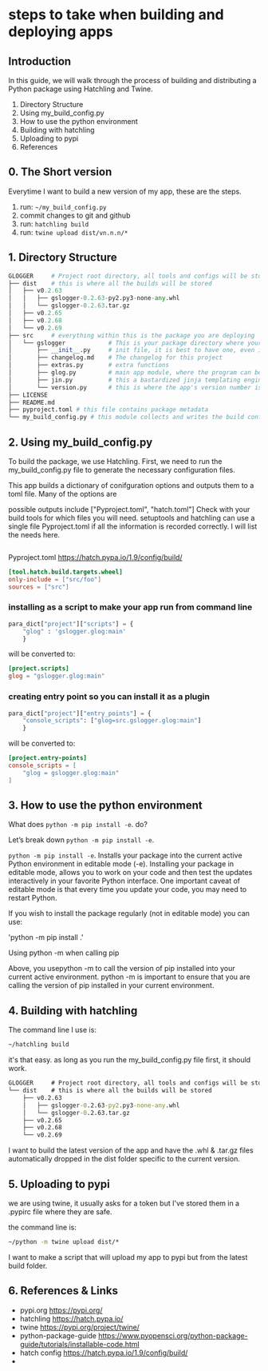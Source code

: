 # steps to take when building and deploying apps

## Introduction

In this guide, we will walk through the process of building and distributing a Python package using Hatchling and Twine.

1. Directory Structure
2. Using my_build_config.py
3. How to use the python environment
4. Building with hatchling
5. Uploading to pypi
6. References

## 0. The Short version

Everytime I want to build a new version of my app, these are the steps.

1. run: `~/my_build_config.py`
2. commit changes to git and github
3. run: `hatchling build`
4. run: `twine upload dist/vn.n.n/*`

## 1. Directory Structure

```python
GLOGGER     # Project root directory, all tools and configs will be stored here
├── dist    # this is where all the builds will be stored
│   ├── v0.2.63
│   │   ├── gslogger-0.2.63-py2.py3-none-any.whl
│   │   └── gslogger-0.2.63.tar.gz
│   ├── v0.2.65
│   ├── v0.2.68
│   └── v0.2.69
├── src     # everything within this is the package you are deploying
│   └── gslogger            # This is your package directory where your code lives
│       ├── __init__.py     # init file, it is best to have one, even if it's empty.
│       ├── changelog.md    # The changelog for this project
│       ├── extras.py       # extra functions
│       ├── glog.py         # main app module, where the program can be accessed from 
│       ├── jin.py          # this a bastardized jinja templating engine
│       └── version.py      # this is where the app's version number is generated.
├── LICENSE
├── README.md
├── pyproject.toml # this file contains package metadata
└── my_build_config.py # this module collects and writes the build configuration
```

## 2. Using my_build_config.py

To build the package, we use Hatchling. First, we need to run the my_build_config.py file to generate the necessary configuration files.

This app builds a dictionary of conifguration options and outputs them to a toml file.
Many of the options are 

possible outputs include ["Pyproject.toml", "hatch.toml"]
Check with your build tools for which files you will need.
setuptools and hatchling can use a single file Pyproject.toml if all the information is recorded correctly. I will list the needs here.

```python

```

Pyproject.toml
<https://hatch.pypa.io/1.9/config/build/>

```toml
[tool.hatch.build.targets.wheel]
only-include = ["src/foo"]
sources = ["src"]
```

### installing as a script to make your app run from command line

```python
para_dict["project"]["scripts"] = {
    "glog" : 'gslogger.glog:main'
    }
```

will be converted to:

```toml
[project.scripts]
glog = "gslogger.glog:main"
```

### creating entry point so you can install it as a plugin

```python
para_dict["project"]["entry_points"] = {
    "console_scripts": ["glog=src.gslogger.glog:main"]
    }
```

will be converted to:

```toml
[project.entry-points]
console_scripts = [
    "glog = gslogger.glog:main"
]
```

## 3. How to use the python environment

What does `python -m pip install -e`. do?

Let’s break down `python -m pip install -e`.

`python -m pip install -e`. Installs your package into the current active Python environment in editable mode (-e). Installing your package in editable mode, allows you to work on your code and then test the updates interactively in your favorite Python interface. One important caveat of editable mode is that every time you update your code, you may need to restart Python.

If you wish to install the package regularly (not in editable mode) you can use:

'python -m pip install .'

Using python -m when calling pip

Above, you usepython -m to call the version of pip installed into your current active environment. python -m is important to ensure that you are calling the version of pip installed in your current environment.

## 4. Building with hatchling

The command line I use is: 

```cmd
~/hatchling build
```

it's that easy.
as long as you run the my_build_config.py file first, it should work.

```cmd
GLOGGER     # Project root directory, all tools and configs will be stored here
└── dist    # this is where all the builds will be stored
    ├── v0.2.63
    │   ├── gslogger-0.2.63-py2.py3-none-any.whl
    │   └── gslogger-0.2.63.tar.gz
    ├── v0.2.65
    ├── v0.2.68
    └── v0.2.69
```

I want to build the latest version of the app and have the .whl & .tar.gz files automatically dropped in the dist folder specific to the current version.

## 5. Uploading to pypi

we are using twine, it usually asks for a token but I've stored them in a .pypirc file where they are safe.

the command line is:

```cmd
~/python -m twine upload dist/*
```

I want to make a script that will upload my app to pypi but from the latest build folder.


## 6. References & Links

- pypi.org <https://pypi.org/>
- hatchling <https://hatch.pypa.io/>
- twine <https://pypi.org/project/twine/>
- python-package-guide <https://www.pyopensci.org/python-package-guide/tutorials/installable-code.html>
- hatch config https://hatch.pypa.io/1.9/config/build/
- 
